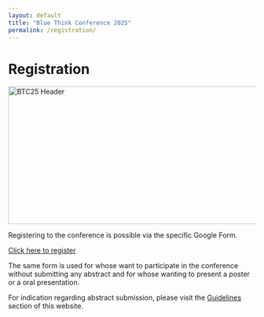 ```yaml
---
layout: default
title: "Blue Think Conference 2025"
permalink: /registration/
---
```


# Registration

<img src="https://phdcommitee.github.io/btc2025/assets/images/BTC25_Header.png" alt="BTC25 Header" width="1900" height="280">

Registering to the conference is possible via the specific Google Form.
 
<div class="rectangle">
    <a href="https://forms.gle/GnFegEz7neiDg1Ts7">Click here to register</a>
</div>


The same form is used for whose want to participate in the conference without submitting any abstract and for whose wanting to present a poster or a oral presentation.

For indication regarding abstract submission, please visit the [Guidelines](https://phdcommitee.github.io/btc2025/guidelines/) section of this website.

